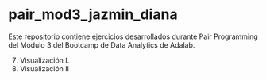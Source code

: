 # pair_mod3_jazmin_diana

Este repositorio contiene ejercicios desarrollados durante Pair Programming del Módulo 3 del Bootcamp de Data Analytics de Adalab.

7. Visualización I.
8. Visualización II

